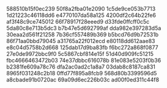 588510b15f0ec239
50f8a2fba01e2090
1c5de9ce053b7713
1d21223c46118dd6
e4770107da58a125
4200df2c64b22fe6
af3f48c9ce745012
66f78917f28eeed9
d33fde0ffcff0c5c
5da80c8e713b5dc3
b7b47e5d692799af
dda982e397283d5a
30eaa2d561f21258
7b36cf557489b369
b5bcd76d9b72531b
86f71aa0bbd79045
a31765a22f012ecd
e80118dd612aae83
e8c04d5758b2d668
125dab17d9ba83fb
f6bc272a868f0877
27e0de9972bbc9f0
5c5867cbf814e15f
51d40d909fc51215
fbc4666463472b03
74e37dbbc616078b
81e083e5203f0b36
b2381fe609a78c76
dfa2ac0ad2c1a8a7
03dab8c8187ca831
8965f031248c2b18
0ffd77f895a8fcb9
568d80b3399596d5
a8cbade91b0720ac
69a09d6ec226b03c
ad00f0ed311c44f8
